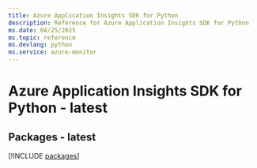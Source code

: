 ```yaml
---
title: Azure Application Insights SDK for Python
description: Reference for Azure Application Insights SDK for Python
ms.date: 04/25/2025
ms.topic: reference
ms.devlang: python
ms.service: azure-monitor
---
```

# Azure Application Insights SDK for Python - latest
## Packages - latest
[!INCLUDE [packages](application-insights-index.md)]